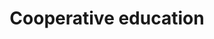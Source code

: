---
title: Cooperative education
longTitle: 'Cooperative education'
tags:
- gccommon
narrowerTerm:
- "[[Education]]"
relatedTerm:
- "[[Internships Cooperation]]"
---